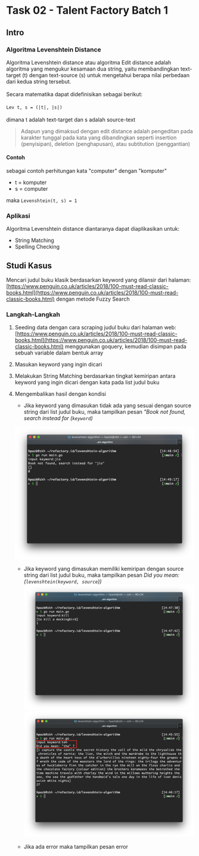 # Task 02 - Talent Factory Batch 1

## Intro

### Algoritma Levenshtein Distance

Algoritma Levenshtein distance atau algoritma Edit distance adalah algoritma yang mengukur kesamaan dua string, yaitu membandingkan text-target (t) dengan text-source (s) untuk mengetahui berapa nilai perbedaan dari kedua string tersebut.\
\
Secara matematika dapat didefinisikan sebagai berikut: \
\
`Lev t, s = (|t|, |s|)`\
\
dimana t adalah text-target dan s adalah source-text

> Adapun yang dimaksud dengan edit distance adalah pengeditan pada karakter tunggal pada kata yang dibandingkan seperti insertion (penyisipan), deletion (penghapusan), atau subtitution (penggantian)

#### Contoh

sebagai contoh perhitungan kata "computer" dengan "komputer"

* t = komputer
* s = computer

maka `Levenshtein(t, s) = 1`

### Aplikasi

Algoritma Levenshtein distance diantaranya dapat diaplikasikan untuk:

* String Matching
* Spelling Checking

## Studi Kasus

Mencari judul buku klasik berdasarkan keyword yang dilansir dari halaman: [https://www.penguin.co.uk/articles/2018/100-must-read-classic-books.html](https://www.penguin.co.uk/articles/2018/100-must-read-classic-books.html) dengan metode Fuzzy Search

### Langkah-Langkah

1. Seeding data dengan cara scraping judul buku dari halaman web: [https://www.penguin.co.uk/articles/2018/100-must-read-classic-books.html](https://www.penguin.co.uk/articles/2018/100-must-read-classic-books.html) menggunakan goquery, kemudian disimpan pada sebuah variable dalam bentuk array

2. Masukan keyword yang ingin dicari

3. Melakukan String Matching berdasarkan tingkat kemiripan antara keyword yang ingin dicari dengan kata pada list judul buku

4. Mengembalikan hasil dengan kondisi

    * Jika keyword yang dimasukan tidak ada yang sesuai dengan source string dari list judul buku, maka tampilkan pesan *"Book not found, search instead for (`keyword`)*
  
    ![Not Match](demo/not-match.png)

    * Jika keyword yang dimasukan memiliki kemiripan dengan source string dari list judul buku, maka tampilkan pesan *Did you mean: (`levenshtein(keyword, source`))*
    ![Match](demo/match.png)
    ![Match](demo/similar.png)

    * Jika ada error maka tampilkan pesan error
